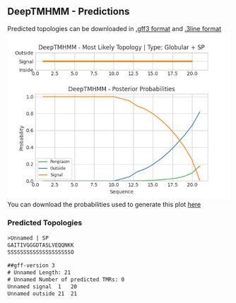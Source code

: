 ## DeepTMHMM - Predictions
Predicted topologies can be downloaded in [.gff3 format](TMRs.gff3) and [.3line format](predicted_topologies.3line)
![picture](plot.png)
You can download the probabilities used to generate this plot [here](Unnamed_probs.csv)
### Predicted Topologies
```
>Unnamed | SP
GAITIVGGGDTASLVEQQNKK
SSSSSSSSSSSSSSSSSSSSO

```


```
##gff-version 3
# Unnamed Length: 21
# Unnamed Number of predicted TMRs: 0
Unnamed	signal	1	20				
Unnamed	outside	21	21				

```
